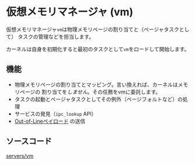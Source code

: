 # 仮想メモリマネージャ (vm)

仮想メモリマネージャ`vm`は物理メモリページの割り当てと（ページャタスクとして）
タスクの管理などを担当します。

カーネルは自身を初期化すると最初のタスクとして`vm`をロードして開始します。

## 機能

- 物理メモリページの割り当てとマッピング。言い換えれば、カーネルはメモリページの
  割り当てを*しません*。その任務をvmに委託します。
- タスクの起動とページャタスクとしてその例外（ページフォルトなど）の処理
- サービスの発見（`ipc_lookup` API）
- [Out-of-Lineペイロード](../userspace/ool) の送信


## ソースコード

[servers/vm](https://github.com/zuki/resea/tree/master/servers/vm)
